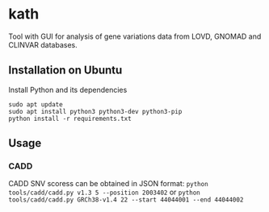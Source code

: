 # kath

Tool with GUI for analysis of gene variations data from LOVD, GNOMAD and CLINVAR databases.

## Installation on Ubuntu
Install Python and its dependencies
```
sudo apt update
sudo apt install python3 python3-dev python3-pip
python install -r requirements.txt
```
## Usage
### CADD
CADD SNV scoress can be obtained in JSON format:
`python tools/cadd/cadd.py v1.3 5 --position 2003402` or
`python tools/cadd/cadd.py GRCh38-v1.4 22 --start 44044001 --end 44044002`